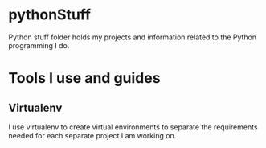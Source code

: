 # pythonStuff
Python stuff folder holds my projects and information related to the Python programming I do.
# Tools I use and guides
## Virtualenv
I use virtualenv to create virtual environments to separate the requirements needed for each separate project I am working on.
